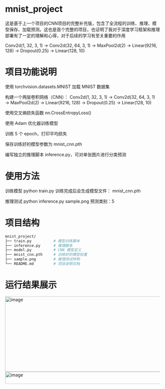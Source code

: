 # mnist_project
这是基于上一个项目的CNN项目的完整补充版，包含了全流程的训练、推理、模型保存、加载预测。这也是首个完整的项目，也证明了我对于深度学习框架和推理部署有了一定的理解和心得，对于后续的学习有至关重要的作用

Conv2d(1, 32, 3, 1) → Conv2d(32, 64, 3, 1) → MaxPool2d(2)
→ Linear(9216, 128) → Dropout(0.25) → Linear(128, 10)


# 项目功能说明
使用 torchvision.datasets.MNIST 加载 MNIST 数据集

构建一个两层卷积网络（CNN）：
Conv2d(1, 32, 3, 1) → Conv2d(32, 64, 3, 1) → MaxPool2d(2)
→ Linear(9216, 128) → Dropout(0.25) → Linear(128, 10)

使用交叉熵损失函数 nn.CrossEntropyLoss()

使用 Adam 优化器训练模型

训练 5 个 epoch，打印平均损失

保存训练好的模型参数为 mnist_cnn.pth

编写独立的推理脚本 inference.py，可对单张图片进行分类预测

# 使用方法

训练模型
python train.py
训练完成后会生成模型文件：
mnist_cnn.pth

推理测试
python inference.py sample.png
预测类别：5

# 项目结构

```bash
mnist_project/
├── train.py          # 模型训练脚本
├── inference.py      # 推理脚本
├── model.py          # CNN 模型定义
├── mnist_cnn.pth     # 训练好的模型权重
├── sample.png        # 推理测试样例
└── README.md         # 项目说明文档
```


# 运行结果展示 

<img width="1194" height="245" alt="image" src="https://github.com/user-attachments/assets/abdd4b0c-ae9b-40c6-9271-63feb85134aa" />

<img width="524" height="40" alt="image" src="https://github.com/user-attachments/assets/8a9b59e5-3122-487f-a410-00e276242e31" />


